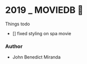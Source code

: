 # 2019 _ MOVIEDB 🐶



Things todo 
- [] fixed styling on spa movie





### Author
- John Benedict Miranda
